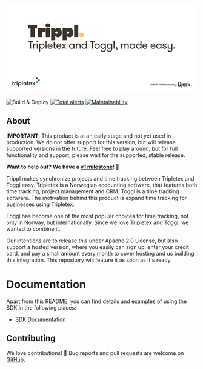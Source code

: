 ![Trippl][banner]

![Build & Deploy][build-badge]
[![Total alerts][lgtm-badge]][lgtm-alerts]
[![Maintainability][codeclimate-badge]][codeclimate]

## About

**IMPORTANT**: This product is at an early stage and not yet used in production.
We do not offer support for this version, but will release supported versions
in the future. Feel free to play around, but for full functionality and support,
please wait for the supported, stable release.

**Want to help out? We have a [v1 milestone](https://github.com/bjerkio/trippl/milestone/1)! :tada:**

Trippl makes synchronize projects and time tracking between Tripletex and Toggl easy. Tripletex is
a Norwegian accounting software, that features both time tracking, project management and CRM.
Toggl is a time tracking software. The motivation behind this product is expand time
tracking for businesses using Tripletex.

Toggl has become one of the most popular choices for time tracking, not only in Norway, but internationally.
Since we love Tripletex and Toggl, we wanted to combine it.

Our intentions are to release this under Apache 2.0 License, but also support a hosted version,
where you easily can sign up, enter your credit card, and pay a small amount every month to
cover hosting and us building this integration. This repository will feature it as
soon as it's ready.

# Documentation

Apart from this README, you can find details and examples of using the SDK in
the following places:

- [SDK Documentation][sdk-doc]

## Contributing

We love contributions! 🙏 Bug reports and pull requests are welcome on [GitHub][github].

[banner]: ./.github/header.png
[build-badge]: https://github.com/bjerkio/trippl/workflows/build/badge.svg
[lgtm-badge]: https://img.shields.io/lgtm/alerts/g/bjerkio/trippl.svg?logo=lgtm&logoWidth=18
[lgtm-alerts]: https://lgtm.com/projects/g/bjerkio/trippl/alerts/
[codeclimate-badge]: https://api.codeclimate.com/v1/badges/58be7beec5935ef4531b/maintainability
[codeclimate]: https://codeclimate.com/github/bjerkio/trippl/maintainability
[sdk-doc]: https://pkg.go.dev/mod/github.com/trippl/tripletex-go
[github]: https://bjerkio/trippl
